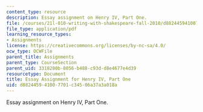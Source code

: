 ```yaml
---
content_type: resource
description: Essay assignment on Henry IV, Part One.
file: /courses/21l-010-writing-with-shakespeare-fall-2010/d882445941007701c34506a37a3a018a_MIT21L_010F10_assn05.pdf
file_type: application/pdf
learning_resource_types:
- Assignments
license: https://creativecommons.org/licenses/by-nc-sa/4.0/
ocw_type: OCWFile
parent_title: Assignments
parent_type: CourseSection
parent_uid: 3318280b-8056-b488-c93d-d8e4677e4d39
resourcetype: Document
title: Essay Assignment for Henry IV, Part One
uid: d8824459-4100-7701-c345-06a37a3a018a
---
```

Essay assignment on Henry IV, Part One.